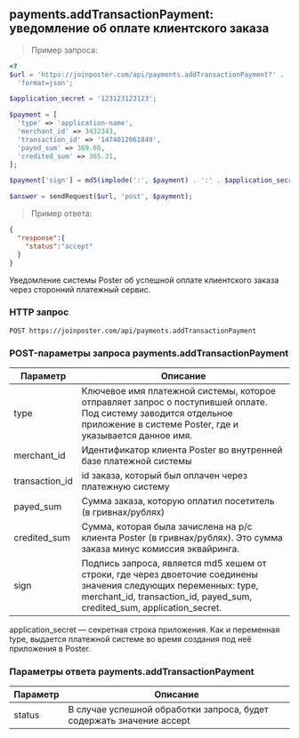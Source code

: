 ## payments.addTransactionPayment: уведомление об оплате клиентского заказа

>  Пример запроса:

```php
<?
$url = 'https://joinposter.com/api/payments.addTransactionPayment?' .
  'format=json';

$application_secret = '123123123123';

$payment = [
  'type' => 'application-name',
  'merchant_id' => 3432343,
  'transaction_id' => '1474012061849',
  'payed_sum' => 369.00,
  'credited_sum' => 365.31,
];

$payment['sign'] = md5(implode(':', $payment) . ':' . $application_secret);

$answer = sendRequest($url, 'post', $payment);
```

> Пример ответа:

```json
{
  "response":{
    "status":"accept"
  }
}
```

Уведомление системы Poster об успешной оплате клиентского заказа через сторонний платежный сервис.

### HTTP запрос

`POST https://joinposter.com/api/payments.addTransactionPayment`

### POST-параметры запроса payments.addTransactionPayment

Параметр | Описание
--------- | -----------
type | Ключевое имя платежной системы, которое отправляет запрос о поступившей оплате. Под систему заводится отдельное приложение в системе Poster, где и указывается данное имя.
merchant_id | Идентификатор клиента Poster во внутренней базе платежной системы
transaction_id | id заказа, который был оплачен через платежную систему
payed_sum | Сумма заказа, которую оплатил посетитель (в гривнах/рублях)
credited_sum | Сумма, которая была зачислена на р/с клиента Poster (в гривнах/рублях). Это сумма заказа минус комиссия эквайринга.
sign | Подпись запроса, является md5 хешем от строки, где через двоеточие соединены значения следующих переменных: type, merchant_id, transaction_id, payed_sum, credited_sum, application_secret.

application_secret — секретная строка приложения. Как и переменная type, выдается платежной системе во время создания под неё приложения в Poster.

### Параметры ответа payments.addTransactionPayment

Параметр | Описание
--------- | -----------
status | В случае успешной обработки запроса, будет содержать значение accept
